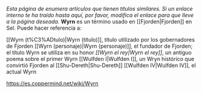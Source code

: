 *Esta página de  enumera artículos que tienen títulos similares.  Si un enlace interno te ha traído hasta aquí, por favor, modifica el enlace para que lleve a la página deseada.*
**Wyrn** es un término usado en [[Fjorden\|Fjorden]] en Sel. Puede hacer referencia a:

[[Wyrn (t%C3%ADtulo)\|Wyrn (título)]], título utilizado por los gobernadores de Fjorden
[[Wyrn (personaje)\|Wyrn (personaje)]], el fundador de Fjorden; el título Wyrn se utiliza en su honor
*[[Wyrn el rey\|Wyrn el rey]]*, un antiguo poema sobre el primer Wyrn
[[Wulfden I\|Wulfden I]], un Wryn histórico que convirtió Fjorden al [[Shu-Dereth\|Shu-Dereth]]
[[Wulfden IV\|Wulfden IV]], el actual Wyrn


https://es.coppermind.net/wiki/Wyrn